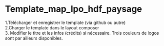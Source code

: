 # Template_map_lpo_hdf_paysage

1.Télécharger et enregistrer le template (via github ou autre)<br>
2.Charger le template dans le layout composer<br>
3. Modifier le titre et les infos (crédits) si nécessaire. Trois couleurs de logos sont par ailleurs disponibles.
